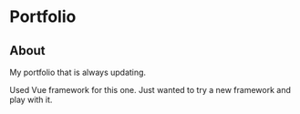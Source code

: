 # Portfolio

## About
My portfolio that is always updating.

Used Vue framework for this one. Just wanted to try a new framework and <br/>
play with it. 
